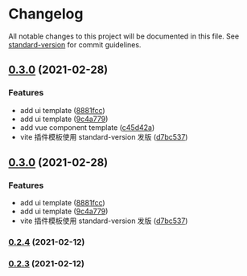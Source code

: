 # Changelog

All notable changes to this project will be documented in this file. See [standard-version](https://github.com/conventional-changelog/standard-version) for commit guidelines.

## [0.3.0](https://github.com/gxmari007/create-template/compare/v0.2.4...v0.3.0) (2021-02-28)


### Features

* add ui template ([8881fcc](https://github.com/gxmari007/create-template/commit/8881fcced0eb2083a38835618c717813eda1ef94))
* add ui template ([9c4a779](https://github.com/gxmari007/create-template/commit/9c4a779cd0ff602491a1eedb82cc4d9eb21e16b7))
* add vue component template ([c45d42a](https://github.com/gxmari007/create-template/commit/c45d42aa4ac9ef23d0ebd243f6fdbf7523a1993f))
* vite 插件模板使用 standard-version 发版 ([d7bc537](https://github.com/gxmari007/create-template/commit/d7bc537f26c4c5a0cf361f2b325a7bd295871702))

## [0.3.0](https://github.com/gxmari007/create-template/compare/v0.2.4...v0.3.0) (2021-02-28)


### Features

* add ui template ([8881fcc](https://github.com/gxmari007/create-template/commit/8881fcced0eb2083a38835618c717813eda1ef94))
* add ui template ([9c4a779](https://github.com/gxmari007/create-template/commit/9c4a779cd0ff602491a1eedb82cc4d9eb21e16b7))
* vite 插件模板使用 standard-version 发版 ([d7bc537](https://github.com/gxmari007/create-template/commit/d7bc537f26c4c5a0cf361f2b325a7bd295871702))

### [0.2.4](https://github.com/gxmari007/create-template/compare/v0.2.2...v0.2.4) (2021-02-12)

### [0.2.3](https://github.com/gxmari007/create-template/compare/v0.2.2...v0.2.3) (2021-02-12)
